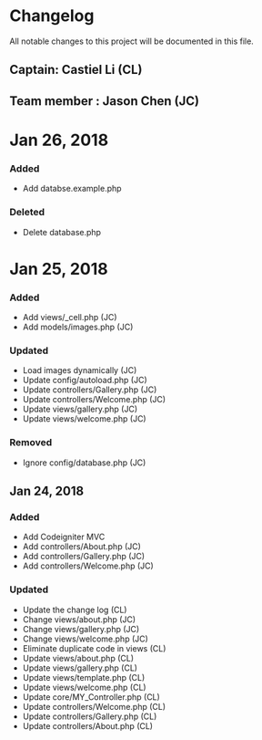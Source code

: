 # Changelog
All notable changes to this project will be documented in this file.

## Captain: Castiel Li (CL)
## Team member : Jason Chen (JC)

# Jan 26, 2018
### Added
- Add databse.example.php

### Deleted
- Delete database.php

# Jan 25, 2018
### Added
- Add views/\_cell.php (JC)
- Add models/images.php (JC)

### Updated
- Load images dynamically (JC)
- Update config/autoload.php (JC)
- Update controllers/Gallery.php (JC)
- Update controllers/Welcome.php (JC)
- Update views/gallery.php (JC)
- Update views/welcome.php (JC)

### Removed
- Ignore config/database.php (JC)

## Jan 24, 2018
### Added
- Add Codeigniter MVC
- Add controllers/About.php (JC)
- Add controllers/Gallery.php (JC)
- Add controllers/Welcome.php (JC)

### Updated
- Update the change log (CL)
- Change views/about.php (JC)
- Change views/gallery.php (JC)
- Change views/welcome.php (JC)
- Eliminate duplicate code in views (CL)
- Update views/about.php (CL)
- Update views/gallery.php (CL)
- Update views/template.php (CL)
- Update views/welcome.php (CL)
- Update core/MY_Controller.php (CL)
- Update controllers/Welcome.php (CL)
- Update controllers/Gallery.php (CL)
- Update controllers/About.php (CL)

